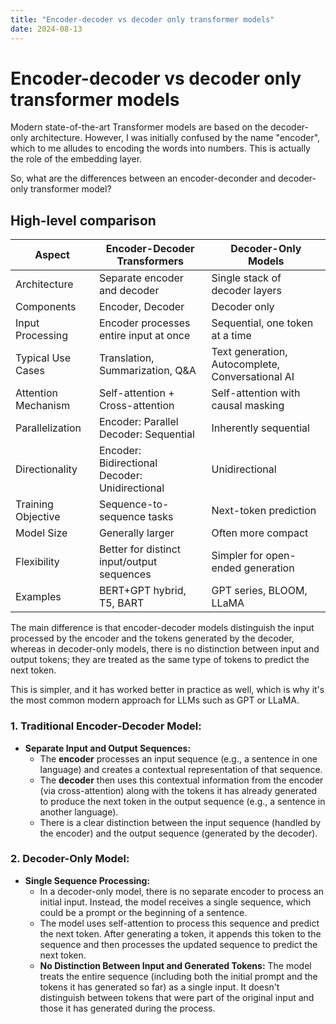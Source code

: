 ```yaml
---
title: "Encoder-decoder vs decoder only transformer models"
date: 2024-08-13
---
```

# Encoder-decoder vs decoder only transformer models
Modern state-of-the-art Transformer models are based on the decoder-only architecture. However, I was initially confused by the name "encoder", which to me alludes to encoding the words  into numbers. This is actually the role of the embedding layer.

So, what are the differences between an encoder-deconder and decoder-only transformer model?

## High-level comparison
| Aspect              | Encoder-Decoder Transformers                      | Decoder-Only Models                              |
| ------------------- | ------------------------------------------------- | ------------------------------------------------ |
| Architecture        | Separate encoder and decoder                      | Single stack of decoder layers                   |
| Components          | Encoder, Decoder                                  | Decoder only                                     |
| Input Processing    | Encoder processes entire input at once            | Sequential, one token at a time                  |
| Typical Use Cases   | Translation, Summarization, Q&A                   | Text generation, Autocomplete, Conversational AI |
| Attention Mechanism | Self-attention + Cross-attention                  | Self-attention with causal masking               |
| Parallelization     | Encoder: Parallel<br>Decoder: Sequential          | Inherently sequential                            |
| Directionality      | Encoder: Bidirectional<br>Decoder: Unidirectional | Unidirectional                                   |
| Training Objective  | Sequence-to-sequence tasks                        | Next-token prediction                            |
| Model Size          | Generally larger                                  | Often more compact                               |
| Flexibility         | Better for distinct input/output sequences        | Simpler for open-ended generation                |
| Examples            | BERT+GPT hybrid, T5, BART                         | GPT series, BLOOM, LLaMA                         |

The main difference is that encoder-decoder models distinguish the input processed by the encoder and the tokens generated by the decoder, whereas in decoder-only models, there is no distinction between input and output tokens; they are treated as the same type of tokens to predict the next token.

This is simpler, and it has worked better in practice as well, which is why it's the most common modern approach for LLMs such as GPT or LLaMA.

### **1. Traditional Encoder-Decoder Model:**
- **Separate Input and Output Sequences:** 
  - The **encoder** processes an input sequence (e.g., a sentence in one language) and creates a contextual representation of that sequence.
  - The **decoder** then uses this contextual information from the encoder (via cross-attention) along with the tokens it has already generated to produce the next token in the output sequence (e.g., a sentence in another language).
  - There is a clear distinction between the input sequence (handled by the encoder) and the output sequence (generated by the decoder).

### **2. Decoder-Only Model:**
- **Single Sequence Processing:**
  - In a decoder-only model, there is no separate encoder to process an initial input. Instead, the model receives a single sequence, which could be a prompt or the beginning of a sentence.
  - The model uses self-attention to process this sequence and predict the next token. After generating a token, it appends this token to the sequence and then processes the updated sequence to predict the next token.
  - **No Distinction Between Input and Generated Tokens:** The model treats the entire sequence (including both the initial prompt and the tokens it has generated so far) as a single input. It doesn't distinguish between tokens that were part of the original input and those it has generated during the process.
